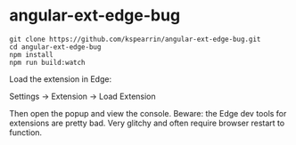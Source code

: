 # angular-ext-edge-bug

```
git clone https://github.com/kspearrin/angular-ext-edge-bug.git
cd angular-ext-edge-bug
npm install
npm run build:watch
```

Load the extension in Edge:

Settings -> Extension -> Load Extension

Then open the popup and view the console. Beware: the Edge dev tools for extensions are pretty bad. Very glitchy and often require browser restart to function.

